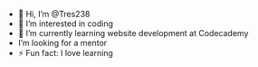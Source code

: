 - 👋 Hi, I’m @Tres238
- 👀 I’m interested in coding 
- 🌱 I’m currently learning website development at Codecademy
- I’m looking for a mentor 
- ⚡ Fun fact: I love learning 

<!---
Tres238/Tres238 is a ✨ special ✨ repository because its `README.md` (this file) appears on your GitHub profile.
You can click the Preview link to take a look at your changes.
--->
